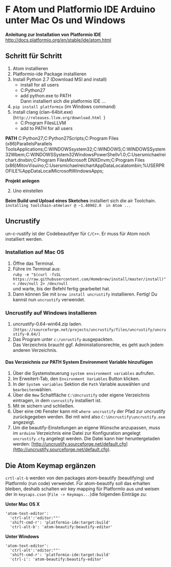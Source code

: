 # F Atom und Platformio IDE Arduino unter Mac Os und Windows
**Anleitung zur Installation von Platformio IDE**
	http://docs.platformio.org/en/stable/ide/atom.html

## Schritt für Schritt
1. Atom installieren
2. Platformio-ide Package installieren
3. Install Python 2.7 (Download MSI and install)  
	- install for all users  
	- C:Python27  
	- add python.exe to PATH  
	Dann installiert sich die platformio IDE ...
4. `pip install platformio` (im Windows command)
5. install clang (clan-64bit.exe) (`http://releases.llvm.org/download.html `)  
	- C:Program FilesLLVM  
	- add to PATH for all users

**PATH**
C:Python27;C:Python27Scripts;C:Program Files (x86)ParallelsParallels ToolsApplications;C:WINDOWSsystem32;C:WINDOWS;C:WINDOWSSystem32Wbem;C:WINDOWSSystem32WindowsPowerShellv1.0;C:Usersmichaelreichart.dnxbin;C:Program FilesMicrosoft DNXDnvm;C:Program Files (x86)MitovVisuino;C:UsersmichaelreichartAppDataLocalatombin;%USERPROFILE%AppDataLocalMicrosoftWindowsApps;

**Projekt anlegen**

2. Uno einstellen

**Beim Build und Upload eines Sketches** installiert sich die air Toolchain. `installing toolchain-atmelavr @ ~1.40902.0  in Atom ...`

## Uncrustify

un-c-rustify ist der Codebeautifyer für `C/C++`. Er muss für Atom noch installiert werden.

### Installation auf Mac OS

1. Öffne das Terminal.
2. Führe im Terminal aus:  
	`ruby -e "$(curl -fsSL https://raw.githubusercontent.com/Homebrew/install/master/install)" < /dev/null 2> /dev/null`  
	und warte, bis der Befehl fertig gearbeitet hat.
3. Dann können Sie mit `brew install uncrustify` installieren. Fertig! Du kannst nun `uncrustify` verwendet.

### Uncrustify auf Windows installieren

1. uncrustify-0.64-win64.zip laden. `[https://sourceforge.net/projects/uncrustify/files/uncrustify/uncrustify-0.64/]`
2. Das Program unter `c:/unrustify` ausgepackten.   
	Das Verzeichnis braucht ggf. Administationsrechte, es geht auch jedem anderen Verzeichnis.

#### Das Verzeichnis zur PATH System Environment Variable hinzufügen

1. Über die Systemsteuerung `system environment variables` aufrufen.
2. Im Erweitert-Tab, den `Environment Variables` Button klicken.
3. In der `System variables` Sektion die `Path` Variable auswählen und `bearbeiten`wählen.
4. Über die `New` Schaltfläche `C:\Uncrustify` oder eigene Verzeichnis eintragen, in dem `cunrustify` installiert ist.
5. Mit `OK` sichern und schließen.
6. Über eine  `CMD` Fenster kann mit `where uncrustify` der Pfad zur uncrustify zurückgegeben werden. Bei mit wird also `C:\Uncrustify\uncrustify.exe` angezeigt.
7. Um die beautify-Einstellungen an eigene Wünsche anzupassen, muss im `arduino` Verzeichnis eine Datei zur Konfiguration angelegt `uncrustify.cfg` angelegt werden. Die Datei kann hier heruntergeladen werden: [http://uncrustify.sourceforge.net/default.cfg](http://uncrustify.sourceforge.net/default.cfg).

## Die Atom Keymap ergänzen

`crtl-alt-b` werden von den packages atom-beautify (beautifying) und PlatformIo (run code) verwendet. Für atom-beautify soll das erhalten bleiben, deshalb schalten wir key mapping für PlatformIo aus und weisen der in `keycaps.cson`  (`File -> Keymaps...`)die folgenden Einträge zu:

**Unter Mac OS X**

	'atom-text-editor':
	  'ctrl-alt':'editor:""'
	  'shift-cmd-r': 'platformio-ide:target:build'
	  'ctrl-alt-b':	'atom-beautify:beautify-editor'

**Unter Windows**

	'atom-text-editor':
	  'ctrl-alt':'editor:""'
	  'shift-cmd-r': 'platformio-ide:target:build'
	  'ctrl-i':	'atom-beautify:beautify-editor'
	
